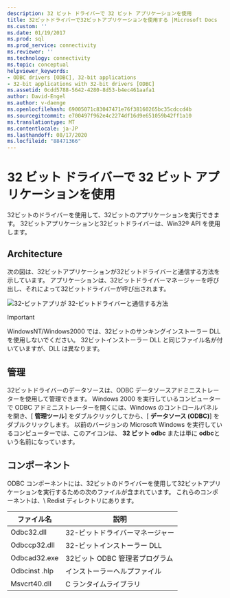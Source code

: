 ```yaml
---
description: 32 ビット ドライバーで 32 ビット アプリケーションを使用
title: 32ビットドライバーで32ビットアプリケーションを使用する |Microsoft Docs
ms.custom: ''
ms.date: 01/19/2017
ms.prod: sql
ms.prod_service: connectivity
ms.reviewer: ''
ms.technology: connectivity
ms.topic: conceptual
helpviewer_keywords:
- ODBC drivers [ODBC], 32-bit applications
- 32-bit applications with 32-bit drivers [ODBC]
ms.assetid: 0cdd5788-5642-4280-8d53-b4ec461aafa1
author: David-Engel
ms.author: v-daenge
ms.openlocfilehash: 69005071c83047471e76f38160265bc35cdccd4b
ms.sourcegitcommit: e700497f962e4c2274df16d9e651059b42ff1a10
ms.translationtype: MT
ms.contentlocale: ja-JP
ms.lasthandoff: 08/17/2020
ms.locfileid: "88471366"
---
```

# <a name="using-32-bit-applications-with-32-bit-drivers"></a>32 ビット ドライバーで 32 ビット アプリケーションを使用
32ビットのドライバーを使用して、32ビットのアプリケーションを実行できます。 32ビットアプリケーションと32ビットドライバーは、Win32® API を使用します。  
  
## <a name="architecture"></a>Architecture  
 次の図は、32ビットアプリケーションが32ビットドライバーと通信する方法を示しています。 アプリケーションは、32ビットドライバーマネージャーを呼び出し、それによって32ビットドライバーが呼び出されます。  
  
 ![32&#45;ビットアプリが 32&#45;ビットドライバーと通信する方法](../../odbc/microsoft/media/sdka6.gif "sdka6")  
  
> [!IMPORTANT]  
>  WindowsNT/Windows2000 では、32ビットのサンキングインストーラー DLL を使用しないでください。 32ビットインストーラー DLL と同じファイル名が付いていますが、DLL は異なります。  
  
## <a name="administration"></a>管理  
 32ビットドライバーのデータソースは、ODBC データソースアドミニストレーターを使用して管理できます。 Windows 2000 を実行しているコンピューターで ODBC アドミニストレーターを開くには、Windows のコントロールパネルを開き、[ **管理ツール**] をダブルクリックしてから、[ **データソース (ODBC)**] をダブルクリックします。 以前のバージョンの Microsoft Windows を実行しているコンピューターでは、このアイコンは、 **32 ビット odbc** または単に **odbc**という名前になっています。  
  
## <a name="components"></a>コンポーネント  
 ODBC コンポーネントには、32ビットのドライバーを使用して32ビットアプリケーションを実行するための次のファイルが含まれています。 これらのコンポーネントは、\ Redist ディレクトリにあります。  
  
|ファイル名|説明|  
|---------------|-----------------|  
|Odbc32.dll|32-ビットドライバーマネージャー|  
|Odbccp32.dll|32-ビットインストーラー DLL|  
|Odbcad32.exe|32ビット ODBC 管理者プログラム|  
|Odbcinst .hlp|インストーラーヘルプファイル|  
|Msvcrt40.dll|C ランタイムライブラリ|
